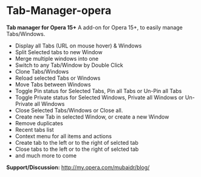 Tab-Manager-opera
=================

<B>Tab manager for Opera 15+</B>
A add-on for Opera 15+, to easily manage Tabs/Windows.
<ul>
	<li>Display all Tabs (URL on mouse hover) & Windows</li>
	<li>Split Selected tabs to new Window</li>
	<li>Merge multiple windows into one</li>
	<li>Switch to any Tab/Window by Double Click</li>
	<li>Clone Tabs/Windows</li>
	<li>Reload selected Tabs or Windows</li>
	<li>Move Tabs between Windows</li>
	<li>Toggle Pin status for Selected Tabs, Pin all Tabs or Un-Pin all Tabs</li>
	<li>Toggle Private status for Selected Windows, Private all Windows or Un-Private all Windows</li>
	<li>Close Selected Tabs/Windows or Close all.</li>
	<li>Create new Tab in selected Window, or create a new Window</li>
	<li>Remove duplicates</li>
	<li>Recent tabs list</li>
	<li>Context menu for all items and actions</li>
	<li>Create tab to the left or to the right of selcted tab</li>
	<li>Close tabs to the left or to the right of selcted tab</li>
	<li>and much more to come</li>
</ul>

<B>Support/Discussion:</B>
<a href="http://my.opera.com/mubaidr/blog/">http://my.opera.com/mubaidr/blog/</a>

